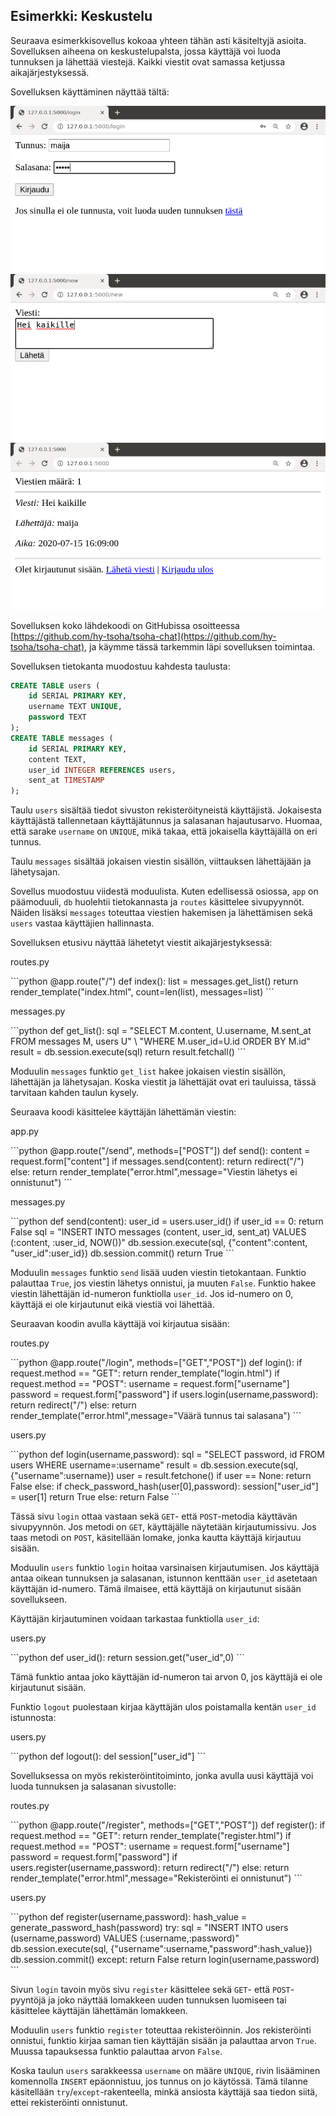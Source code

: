 ## Esimerkki: Keskustelu

Seuraava esimerkkisovellus kokoaa yhteen tähän asti käsiteltyjä asioita. Sovelluksen aiheena on keskustelupalsta, jossa käyttäjä voi luoda tunnuksen ja lähettää viestejä. Kaikki viestit ovat samassa ketjussa aikajärjestyksessä.

Sovelluksen käyttäminen näyttää tältä:

<img class="screenshot" src="img/chat1.png">

<img class="screenshot" src="img/chat2.png">

<img class="screenshot" src="img/chat3.png">


Sovelluksen koko lähdekoodi on GitHubissa osoitteessa [https://github.com/hy-tsoha/tsoha-chat](https://github.com/hy-tsoha/tsoha-chat), ja käymme tässä tarkemmin läpi sovelluksen toimintaa.

Sovelluksen tietokanta muodostuu kahdesta taulusta:

```sql
CREATE TABLE users (
    id SERIAL PRIMARY KEY,
    username TEXT UNIQUE,
    password TEXT
);
CREATE TABLE messages (
    id SERIAL PRIMARY KEY,
    content TEXT,
    user_id INTEGER REFERENCES users,
    sent_at TIMESTAMP
);
```

Taulu `users` sisältää tiedot sivuston rekisteröityneistä käyttäjistä. Jokaisesta käyttäjästä tallennetaan käyttäjätunnus ja salasanan hajautusarvo. Huomaa, että sarake `username` on `UNIQUE`, mikä takaa, että jokaisella käyttäjällä on eri tunnus.

Taulu `messages` sisältää jokaisen viestin sisällön, viittauksen lähettäjään ja lähetysajan.

Sovellus muodostuu viidestä moduulista. Kuten edellisessä osiossa, `app` on päämoduuli, `db` huolehtii tietokannasta ja `routes` käsittelee sivupyynnöt. Näiden lisäksi `messages` toteuttaa viestien hakemisen ja lähettämisen sekä `users` vastaa käyttäjien hallinnasta.

Sovelluksen etusivu näyttää lähetetyt viestit aikajärjestyksessä:

<p class="code-title">routes.py</p>
```python
@app.route("/")
def index():
    list = messages.get_list()
    return render_template("index.html", count=len(list), messages=list)
```

<p class="code-title">messages.py</p>
```python
def get_list():
    sql = "SELECT M.content, U.username, M.sent_at FROM messages M, users U" \
          "WHERE M.user_id=U.id ORDER BY M.id"
    result = db.session.execute(sql)
    return result.fetchall()
```

Moduulin `messages` funktio `get_list` hakee jokaisen viestin sisällön, lähettäjän ja lähetysajan. Koska viestit ja lähettäjät ovat eri tauluissa, tässä tarvitaan kahden taulun kysely.

Seuraava koodi käsittelee käyttäjän lähettämän viestin:

<p class="code-title">app.py</p>
```python
@app.route("/send", methods=["POST"])
def send():
    content = request.form["content"]
    if messages.send(content):
        return redirect("/")
    else:
        return render_template("error.html",message="Viestin lähetys ei onnistunut")
```

<p class="code-title">messages.py</p>
```python
def send(content):
    user_id = users.user_id()
    if user_id == 0:
        return False
    sql = "INSERT INTO messages (content, user_id, sent_at) VALUES (:content, :user_id, NOW())"
    db.session.execute(sql, {"content":content, "user_id":user_id})
    db.session.commit()
    return True
```

Moduulin `messages` funktio `send` lisää uuden viestin tietokantaan. Funktio palauttaa `True`, jos viestin lähetys onnistui, ja muuten `False`. Funktio hakee viestin lähettäjän id-numeron funktiolla `user_id`. Jos id-numero on 0, käyttäjä ei ole kirjautunut eikä viestiä voi lähettää.

Seuraavan koodin avulla käyttäjä voi kirjautua sisään:

<p class="code-title">routes.py</p>
```python
@app.route("/login", methods=["GET","POST"])
def login():
    if request.method == "GET":
        return render_template("login.html")
    if request.method == "POST":
        username = request.form["username"]
        password = request.form["password"]
        if users.login(username,password):
            return redirect("/")
        else:
            return render_template("error.html",message="Väärä tunnus tai salasana")
```

<p class="code-title">users.py</p>
```python
def login(username,password):
    sql = "SELECT password, id FROM users WHERE username=:username"
    result = db.session.execute(sql, {"username":username})
    user = result.fetchone()
    if user == None:
        return False
    else:
        if check_password_hash(user[0],password):
            session["user_id"] = user[1]
            return True
        else:
            return False
```

Tässä sivu `login` ottaa vastaan sekä `GET`- että `POST`-metodia käyttävän sivupyynnön. Jos metodi on `GET`, käyttäjälle näytetään kirjautumissivu. Jos taas metodi on `POST`, käsitellään lomake, jonka kautta käyttäjä kirjautuu sisään.

Moduulin `users` funktio `login` hoitaa varsinaisen kirjautumisen. Jos käyttäjä antaa oikean tunnuksen ja salasanan, istunnon kenttään `user_id` asetetaan käyttäjän id-numero. Tämä ilmaisee, että käyttäjä on kirjautunut sisään sovellukseen.

Käyttäjän kirjautuminen voidaan tarkastaa funktiolla `user_id`:

<p class="code-title">users.py</p>
```python
def user_id():
    return session.get("user_id",0)
```

Tämä funktio antaa joko käyttäjän id-numeron tai arvon 0, jos käyttäjä ei ole kirjautunut sisään.

Funktio `logout` puolestaan kirjaa käyttäjän ulos poistamalla kentän `user_id` istunnosta:

<p class="code-title">users.py</p>
```python
def logout():
    del session["user_id"]
```

Sovelluksessa on myös rekisteröintitoiminto, jonka avulla uusi käyttäjä voi luoda tunnuksen ja salasanan sivustolle:

<p class="code-title">routes.py</p>
```python
@app.route("/register", methods=["GET","POST"])
def register():
    if request.method == "GET":
        return render_template("register.html")
    if request.method == "POST":
        username = request.form["username"]
        password = request.form["password"]
        if users.register(username,password):
            return redirect("/")
        else:
            return render_template("error.html",message="Rekisteröinti ei onnistunut")
```

<p class="code-title">users.py</p>
```python
def register(username,password):
    hash_value = generate_password_hash(password)
    try:
        sql = "INSERT INTO users (username,password) VALUES (:username,:password)"
        db.session.execute(sql, {"username":username,"password":hash_value})
        db.session.commit()
    except:
        return False
    return login(username,password)
```

Sivun `login` tavoin myös sivu `register` käsittelee sekä `GET`- että `POST`-pyyntöjä ja joko näyttää lomakkeen uuden tunnuksen luomiseen tai käsittelee käyttäjän lähettämän lomakkeen.

Moduulin `users` funktio `register` toteuttaa rekisteröinnin. Jos rekisteröinti onnistui, funktio kirjaa saman tien käyttäjän sisään ja palauttaa arvon `True`. Muussa tapauksessa funktio palauttaa arvon `False`.

Koska taulun `users` sarakkeessa `username` on määre `UNIQUE`, rivin lisääminen komennolla `INSERT` epäonnistuu, jos tunnus on jo käytössä. Tämä tilanne käsitellään `try`/`except`-rakenteella, minkä ansiosta käyttäjä saa tiedon siitä, ettei rekisteröinti onnistunut.